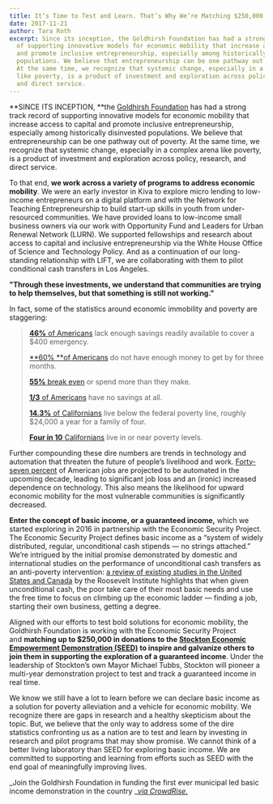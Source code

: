 ```yaml
---
title: It’s Time to Test and Learn. That’s Why We’re Matching $250,000 to SEED.
date: 2017-11-21
author: Tara Roth
excerpt: Since its inception, the Goldhirsh Foundation has had a strong track record
  of supporting innovative models for economic mobility that increase access to capital
  and promote inclusive entrepreneurship, especially among historically disinvested
  populations. We believe that entrepreneurship can be one pathway out of poverty.
  At the same time, we recognize that systemic change, especially in a complex arena
  like poverty, is a product of investment and exploration across policy, research,
  and direct service.
---
```


**SINCE ITS INCEPTION, **the [Goldhirsh Foundation](http://www.goldhirshfoundation.org/) has had a strong track record of supporting innovative models for economic mobility that increase access to capital and promote inclusive entrepreneurship, especially among historically disinvested populations. We believe that entrepreneurship can be one pathway out of poverty. At the same time, we recognize that systemic change, especially in a complex arena like poverty, is a product of investment and exploration across policy, research, and direct service.

To that end, **we work across a variety of programs to address economic mobility**. We were an early investor in Kiva to explore micro lending to low-income entrepreneurs on a digital platform and with the Network for Teaching Entrepreneurship to build start-up skills in youth from under-resourced communities. We have provided loans to low-income small business owners via our work with Opportunity Fund and Leaders for Urban Renewal Network (LURN). We supported fellowships and research about access to capital and inclusive entrepreneurship via the White House Office of Science and Technology Policy. And as a continuation of our long-standing relationship with LIFT, we are collaborating with them to pilot conditional cash transfers in Los Angeles.

**"Through these investments, we understand that communities are trying to help themselves, but that something is still not working."**

In fact, some of the statistics around economic immobility and poverty are staggering:

> [**46%** of Americans](https://www.federalreserve.gov/2015-report-economic-well-being-us-households-201605.pdf) lack enough savings readily available to cover a $400 emergency.
> 
> [**60% **of Americans](https://www.federalreserve.gov/econresdata/2014-economic-well-being-of-us-households-in-2013-executive-summary.htm) do not have enough money to get by for three months.
> 
> [**55%** break even](http://www.pewtrusts.org/~/media/assets/2015/02/fsm-poll-results-issue-brief_artfinal_v3.pdf) or spend more than they make.
> 
> [**1/3** of Americans](http://www.pewtrusts.org/~/media/assets/2015/02/fsm-poll-results-issue-brief_artfinal_v3.pdf) have no savings at all.
> 
> [**14.3%** of Californians](http://www.ppic.org/publication/poverty-in-california/) live below the federal poverty line, roughly $24,000 a year for a family of four.
> 
> [**Four in 10** Californians](https://www.oxfordmartin.ox.ac.uk/downloads/academic/The_Future_of_Employment.pdf) live in or near poverty levels.

Further compounding these dire numbers are trends in technology and automation that threaten the future of people’s livelihood and work. [Forty-seven percent](https://www.oxfordmartin.ox.ac.uk/downloads/academic/The_Future_of_Employment.pdf) of American jobs are projected to be automated in the upcoming decade, leading to significant job loss and an (ironic) increased dependence on technology. This also means the likelihood for upward economic mobility for the most vulnerable communities is significantly decreased.

**Enter the concept of basic income, or a guaranteed income,** which we started exploring in 2016 in partnership with the Economic Security Project. The Economic Security Project defines basic income as a “system of widely distributed, regular, unconditional cash stipends — no strings attached.” We’re intrigued by the initial promise demonstrated by domestic and international studies on the performance of unconditional cash transfers as an anti-poverty intervention: [a review of existing studies in the United States and Canada](http://rooseveltinstitute.org/no-strings-attached/) by the Roosevelt Institute highlights that when given unconditional cash, the poor take care of their most basic needs and use the free time to focus on climbing up the economic ladder — finding a job, starting their own business, getting a degree.

Aligned with our efforts to test bold solutions for economic mobility, the Goldhirsh Foundation is working with the Economic Security Project and **matching up to $250,000 in donations to the [Stockton Economic Empowerment Demonstration (SEED)](https://www.stocktondemonstration.org/) to inspire and galvanize others to join them in supporting the exploration of a guaranteed income**. Under the leadership of Stockton’s own Mayor Michael Tubbs, Stockton will pioneer a multi-year demonstration project to test and track a guaranteed income in real time.

We know we still have a lot to learn before we can declare basic income as a solution for poverty alleviation and a vehicle for economic mobility. We recognize there are gaps in research and a healthy skepticism about the topic. But, we believe that the only way to address some of the dire statistics confronting us as a nation are to test and learn by investing in research and pilot programs that may show promise. We cannot think of a better living laboratory than SEED for exploring basic income. We are committed to supporting and learning from efforts such as SEED with the end goal of meaningfully improving lives.

_Join the Goldhirsh Foundation in funding the first ever municipal led basic income demonstration in the country _[_via CrowdRise._](https://www.crowdrise.com/stockton-economic-empowerment-demonstration)
